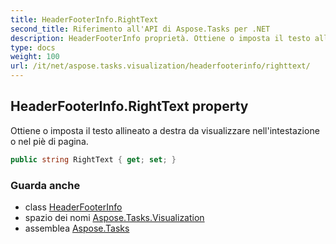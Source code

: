 ```yaml
---
title: HeaderFooterInfo.RightText
second_title: Riferimento all'API di Aspose.Tasks per .NET
description: HeaderFooterInfo proprietà. Ottiene o imposta il testo allineato a destra da visualizzare nellintestazione o nel piè di pagina.
type: docs
weight: 100
url: /it/net/aspose.tasks.visualization/headerfooterinfo/righttext/
---
```

## HeaderFooterInfo.RightText property

Ottiene o imposta il testo allineato a destra da visualizzare nell'intestazione o nel piè di pagina.

```csharp
public string RightText { get; set; }
```

### Guarda anche

* class [HeaderFooterInfo](../)
* spazio dei nomi [Aspose.Tasks.Visualization](../../headerfooterinfo/)
* assemblea [Aspose.Tasks](../../../)


